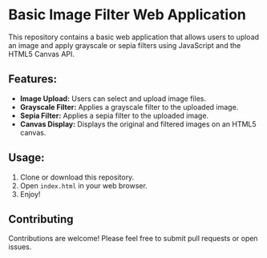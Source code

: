 # Basic Image Filter Web Application

This repository contains a basic web application that allows users to upload an image and apply grayscale or sepia filters using JavaScript and the HTML5 Canvas API.

## Features:

* **Image Upload:** Users can select and upload image files.
* **Grayscale Filter:** Applies a grayscale filter to the uploaded image.
* **Sepia Filter:** Applies a sepia filter to the uploaded image.
* **Canvas Display:** Displays the original and filtered images on an HTML5 canvas.

## Usage:
1.  Clone or download this repository.
2.  Open `index.html` in your web browser.
3.  Enjoy!

## Contributing

Contributions are welcome! Please feel free to submit pull requests or open issues.
